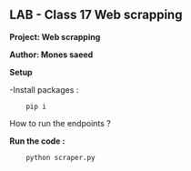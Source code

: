 ## LAB - Class 17 Web scrapping

**Project: Web scrapping**


**Author: Mones saeed**

**Setup**

-Install packages : 


        pip i

How to run the endpoints ? 

**Run the code :**

        python scraper.py

